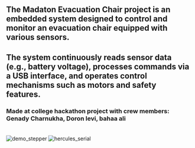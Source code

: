 ## The Madaton Evacuation Chair project is an embedded system designed to control and monitor an evacuation chair equipped with various sensors.
## The system continuously reads sensor data (e.g., battery voltage), processes commands via a USB interface, and operates control mechanisms such as motors and safety features.
### Made at college hackathon project with crew members: Genady Charnukha, Doron levi, bahaa ali <br/><br/>
![demo_stepper](https://github.com/user-attachments/assets/affc78e3-b61c-49b3-ba21-7a3a75929308)
![hercules_serial](https://github.com/user-attachments/assets/76e0ac28-79df-4a9a-b21c-512e267abad5)


